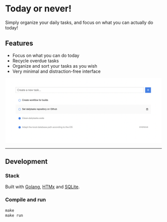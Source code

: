 # Today or never!

Simply organize your daily tasks, and focus on what you can actually do today!

## Features

- Focus on what you can do today
- Recycle overdue tasks
- Organize and sort your tasks as you wish
- Very minimal and distraction-free interface


![Screenshot](./screenshot.png)

---

## Development

### Stack

Built with [Golang](https://go.dev/), [HTMx](https://htmx.org/) and [SQLite](https://sqlite.org/).

### Compile and run

```
make
make run
```
